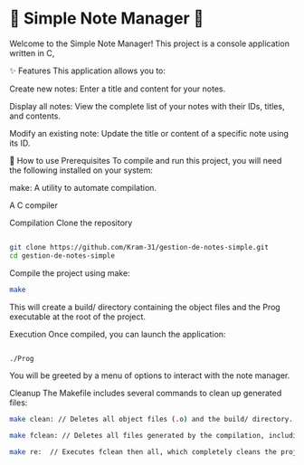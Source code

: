 # 📝 Simple Note Manager 📝
Welcome to the Simple Note Manager! This project is a console application written in C, 

✨ Features
This application allows you to:

Create new notes: Enter a title and content for your notes.

Display all notes: View the complete list of your notes with their IDs, titles, and contents.

Modify an existing note: Update the title or content of a specific note using its ID.

🚀 How to use
Prerequisites
To compile and run this project, you will need the following installed on your system:

make: A utility to automate compilation.

A C compiler 

Compilation
Clone the repository 

```bash

git clone https://github.com/Kram-31/gestion-de-notes-simple.git 
cd gestion-de-notes-simple
```
Compile the project using make:


```bash
make
```

This will create a build/ directory containing the object files and the Prog executable at the root of the project.

Execution
Once compiled, you can launch the application:

```Bash

./Prog
```
You will be greeted by a menu of options to interact with the note manager.

Cleanup
The Makefile includes several commands to clean up generated files:
```Bash
make clean: // Deletes all object files (.o) and the build/ directory.
```
```bash
make fclean: // Deletes all files generated by the compilation, including object files, the build/ directory, and the Prog executable.
```
```bash
make re:  // Executes fclean then all, which completely cleans the project and recompiles it.
```
